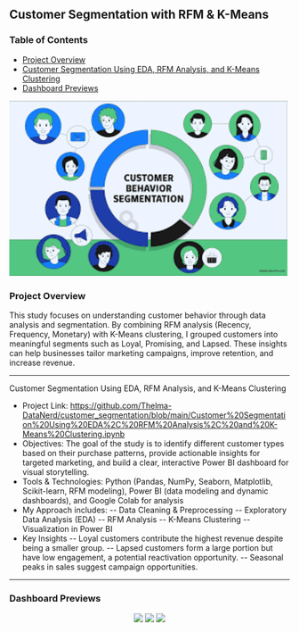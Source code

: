 ## Customer Segmentation with RFM & K-Means

### Table of Contents
- [Project Overview](#project-overview)
- [Customer Segmentation Using EDA, RFM Analysis, and K-Means Clustering](#customer-segmentation-using-eda-rfm-analysis-and-k-means-clustering)
- [Dashboard Previews](dashboard-previews)


 <img src="https://raw.githubusercontent.com/Thelma-DataNerd/customer_segmentation/main/Customer%20Segmentation%20Image.png" width="500"/>



### Project Overview
This study focuses on understanding customer behavior through data analysis and segmentation. By combining RFM analysis (Recency, Frequency, Monetary) with K-Means clustering, I grouped customers into meaningful segments such as Loyal, Promising, and Lapsed.
These insights can help businesses tailor marketing campaigns, improve retention, and increase revenue.

---
Customer Segmentation Using EDA, RFM Analysis, and K-Means Clustering
- Project Link: https://github.com/Thelma-DataNerd/customer_segmentation/blob/main/Customer%20Segmentation%20Using%20EDA%2C%20RFM%20Analysis%2C%20and%20K-Means%20Clustering.ipynb
- Objectives: The goal of the study is to identify different customer types based on their purchase patterns, provide actionable insights for targeted marketing, and build a clear, interactive Power BI dashboard for visual storytelling.
- Tools & Technologies: Python (Pandas, NumPy, Seaborn, Matplotlib, Scikit-learn, RFM modeling), Power BI (data modeling and dynamic dashboards), and Google Colab for analysis
- My Approach includes:
-- Data Cleaning & Preprocessing
-- Exploratory Data Analysis (EDA)
-- RFM Analysis
-- K-Means Clustering
-- Visualization in Power BI
- Key Insights
-- Loyal customers contribute the highest revenue despite being a smaller group.
-- Lapsed customers form a large portion but have low engagement, a potential reactivation opportunity.
-- Seasonal peaks in sales suggest campaign opportunities.

---
### Dashboard Previews
<p align="center">
  <img src="https://raw.githubusercontent.com/Thelma-DataNerd/powerbi-projects/main/Sales%20Performance%20Dashboard.jpg" width="400"/>
  <img src="https://raw.githubusercontent.com/Thelma-DataNerd/powerbi-projects/main/Customer%20Segmentation.jpg" width="400"/>
  <img src="https://raw.githubusercontent.com/Thelma-DataNerd/powerbi-projects/main/Customer%20Segmentation%20Insights%20%26%20Recommendation.jpg" width="400"/>
</p>




